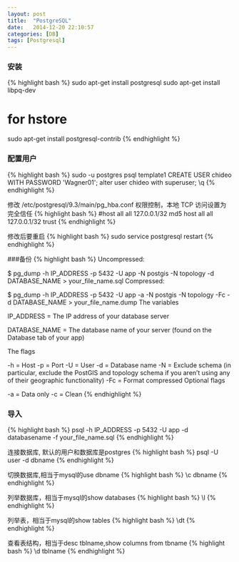 ```yaml
---
layout: post
title:  "PostgreSQL"
date:   2014-12-20 22:10:57
categories: [DB]
tags: [Postgresql]
---
```


### 安装
{% highlight bash %}
sudo apt-get install postgresql
sudo apt-get install libpq-dev
# for hstore
sudo apt-get install postgresql-contrib
{% endhighlight %}

### 配置用户
{% highlight bash %}
sudo -u postgres psql template1
CREATE USER chideo WITH PASSWORD 'Wagner01'; 
alter user chideo with superuser;
\q
{% endhighlight %}

修改 /etc/postgresql/9.3/main/pg_hba.conf 权限控制，本地 TCP 访问设置为完全信任
{% highlight bash %}
#host    all             all             127.0.0.1/32            md5
host    all             all             127.0.0.1/32            trust
{% endhighlight %}

修改后要重启
{% highlight bash %}
sudo service postgresql restart
{% endhighlight %}

###备份
{% highlight bash %}
Uncompressed:

$ pg_dump -h IP_ADDRESS -p 5432 -U app -N postgis -N topology -d DATABASE_NAME > your_file_name.sql
Compressed:

$ pg_dump -h IP_ADDRESS -p 5432 -U app -a -N postgis -N topology -Fc -d DATABASE_NAME > your_file_name.dump
The variables

IP_ADDRESS = The IP address of your database server

DATABASE_NAME = The database name of your server (found on the Database tab of your app)

The flags

-h = Host
-p = Port
-U = User
-d = Database name
-N = Exclude schema (in particular, exclude the PostGIS and topology schema if you aren’t using any of their geographic functionality)
-Fc = Format compressed
Optional flags

-a = Data only
-c = Clean
{% endhighlight %}

### 导入
{% highlight bash %}
psql -h IP_ADDRESS -p 5432 -U app -d databasename -f your_file_name.sql
{% endhighlight %}

连接数据库, 默认的用户和数据库是postgres
{% highlight bash %}
psql -U user -d dbname
{% endhighlight %}

切换数据库,相当于mysql的use dbname
{% highlight bash %}
\c dbname
{% endhighlight %}

列举数据库，相当于mysql的show databases
{% highlight bash %}
\l
{% endhighlight %}

列举表，相当于mysql的show tables
{% highlight bash %}
\dt
{% endhighlight %}

查看表结构，相当于desc tblname,show columns from tbname
{% highlight bash %}
\d tblname
{% endhighlight %}

